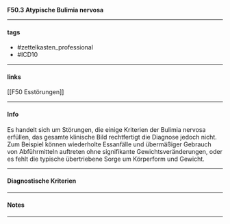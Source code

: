 __F50.3 Atypische Bulimia nervosa__

___________________________________________
#### tags

- #zettelkasten_professional
- #ICD10 
___________________________________________
#### links

[[F50 Esstörungen]]

___________________________________________
#### Info
Es handelt sich um Störungen, die einige Kriterien der Bulimia nervosa erfüllen, das gesamte klinische Bild rechtfertigt die Diagnose jedoch nicht. Zum Beispiel können wiederholte Essanfälle und übermäßiger Gebrauch von Abführmitteln auftreten ohne signifikante Gewichtsveränderungen, oder es fehlt die typische übertriebene Sorge um Körperform und Gewicht.
___________________________________________
#### Diagnostische Kriterien

___________________________________________
#### Notes

___________________________________________

